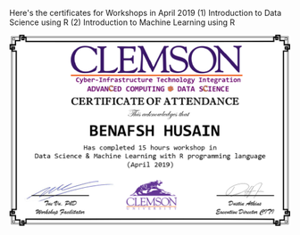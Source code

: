 Here's the certificates for Workshops in April 2019
(1) Introduction to Data Science using R
(2) Introduction to Machine Learning using R

![Benafsh Husain](bhusain.TIF)
